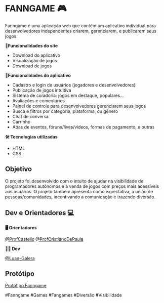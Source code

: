
# FANNGAME 🎮

Fanngame é uma aplicação web que contém um aplicativo individual para desenvolvedores independentes criarem, gerenciarem, e publicarem seus jogos.

**📌Funcionalidades do site**
- Download do aplicativo
- Visualização de jogos
- Download de jogos

**📌Funcionalidades do aplicativo**

- Cadastro e login de usuários (jogadores e desenvolvedores)
- Publicação de jogos intuitiva
- Sistema de curadoria: jogos em destaque, populares...
- Avaliações e comentários
- Painel de controle para desenvolvedores gerenciarem seus jogos
- Busca e filtros por categoria, plataforma, ou gênero
- Chat de conversa
- Carrinho
- Abas de eventos, fóruns/lives/vídeos, formas de pagamento, e outras

**🛠️ Tecnologias utilizadas**
- HTML
- CSS

## Objetivo

O projeto foi desenvolvido com o intuito de ajudar na visibilidade de programadores autônomos e a venda de jogos com preços mais acessíveis aos usuários. O projeto também apresenta como expectativa, a união de pessoas/comunidades, incentivando a comunicação e trazendo diversão.

## Dev e Orientadores 💻

**🖥️ Orientadores**

[@ProfCastello](https://github.com/ProfCastello)
[@ProfCristianoDePaula](https://github.com/ProfCristianoDePaula)

**👨‍💻 Dev**

[@Luan-Galera](https://github.com/Luan-Galera/Fanngame)

## Protótipo

[Protótipo Fanngame](https://www.figma.com/design/e4oAG0DRtbPaVIL1zqIsEv/fanngame?node-id=0-1&p=f&t=Qdi621dvgTp7kavS-0)

#Fanngame #Games #Fangames #Diversão #Visibilidade